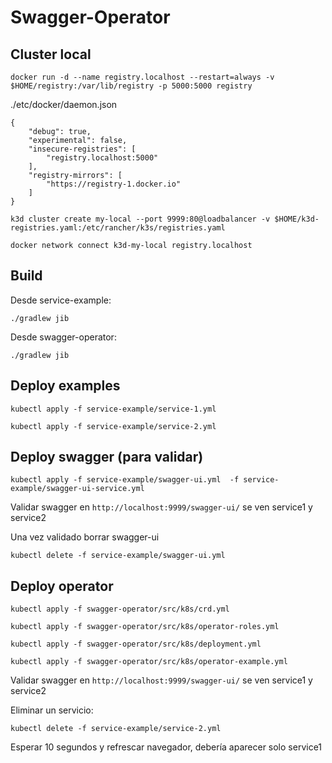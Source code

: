 # Swagger-Operator

## Cluster local

`docker run -d --name registry.localhost --restart=always -v $HOME/registry:/var/lib/registry -p 5000:5000 registry`

./etc/docker/daemon.json
```
{
    "debug": true,
    "experimental": false,
    "insecure-registries": [
        "registry.localhost:5000"
    ],
    "registry-mirrors": [
        "https://registry-1.docker.io"
    ]
}
```

`k3d cluster create my-local --port 9999:80@loadbalancer -v $HOME/k3d-registries.yaml:/etc/rancher/k3s/registries.yaml`

`docker network connect k3d-my-local registry.localhost`

## Build

Desde service-example:

`./gradlew jib`

Desde swagger-operator:

`./gradlew jib`


## Deploy examples

`kubectl apply -f service-example/service-1.yml`

`kubectl apply -f service-example/service-2.yml`

## Deploy swagger (para validar)

`kubectl apply -f service-example/swagger-ui.yml  -f service-example/swagger-ui-service.yml`

Validar swagger en `http://localhost:9999/swagger-ui/` se ven service1 y service2

Una vez validado borrar swagger-ui

`kubectl delete -f service-example/swagger-ui.yml`

## Deploy operator

`kubectl apply -f swagger-operator/src/k8s/crd.yml`

`kubectl apply -f swagger-operator/src/k8s/operator-roles.yml`

`kubectl apply -f swagger-operator/src/k8s/deployment.yml`

`kubectl apply -f swagger-operator/src/k8s/operator-example.yml`

Validar swagger en `http://localhost:9999/swagger-ui/` se ven service1 y service2

Eliminar un servicio:

`kubectl delete -f service-example/service-2.yml`

Esperar 10 segundos y refrescar navegador, debería aparecer solo service1
